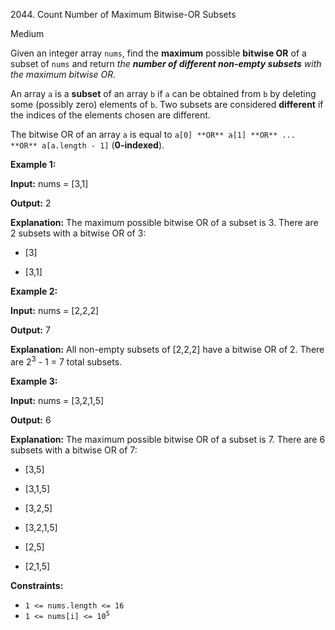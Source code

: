 2044\. Count Number of Maximum Bitwise-OR Subsets

Medium

Given an integer array `nums`, find the **maximum** possible **bitwise OR** of a subset of `nums` and return _the **number of different non-empty subsets** with the maximum bitwise OR_.

An array `a` is a **subset** of an array `b` if `a` can be obtained from `b` by deleting some (possibly zero) elements of `b`. Two subsets are considered **different** if the indices of the elements chosen are different.

The bitwise OR of an array `a` is equal to `a[0] **OR** a[1] **OR** ... **OR** a[a.length - 1]` (**0-indexed**).

**Example 1:**

**Input:** nums = [3,1]

**Output:** 2

**Explanation:** The maximum possible bitwise OR of a subset is 3. There are 2 subsets with a bitwise OR of 3: 

- [3] 

- [3,1]

**Example 2:**

**Input:** nums = [2,2,2]

**Output:** 7

**Explanation:** All non-empty subsets of [2,2,2] have a bitwise OR of 2. There are 2<sup>3</sup> - 1 = 7 total subsets.

**Example 3:**

**Input:** nums = [3,2,1,5]

**Output:** 6

**Explanation:** The maximum possible bitwise OR of a subset is 7. There are 6 subsets with a bitwise OR of 7: 

- [3,5] 

- [3,1,5] 

- [3,2,5] 

- [3,2,1,5] 

- [2,5] 

- [2,1,5]

**Constraints:**

*   `1 <= nums.length <= 16`
*   <code>1 <= nums[i] <= 10<sup>5</sup></code>
